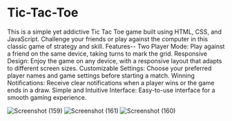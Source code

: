 # Tic-Tac-Toe
This is a simple yet addictive Tic Tac Toe game built using HTML, CSS, and JavaScript. Challenge your friends or play against the computer in this classic game of strategy and skill.
Features--
Two Player Mode: Play against a friend on the same device, taking turns to mark the grid.
Responsive Design: Enjoy the game on any device, with a responsive layout that adapts to different screen sizes.
Customizable Settings: Choose your preferred player names and game settings before starting a match.
Winning Notifications: Receive clear notifications when a player wins or the game ends in a draw.
Simple and Intuitive Interface: Easy-to-use interface for a smooth gaming experience.

![Screenshot (159)](https://github.com/manishR9770/Tic-Tac-Toe/assets/113236395/a8100063-9961-45c5-bdfc-a6b182cacb18)
![Screenshot (161)](https://github.com/manishR9770/Tic-Tac-Toe/assets/113236395/d2317267-8e96-41da-96ab-67df03216ad5)
![Screenshot (160)](https://github.com/manishR9770/Tic-Tac-Toe/assets/113236395/c081213b-0cdd-45d1-9205-2d232f51c175)
